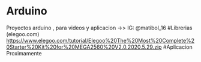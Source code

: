 # Arduino
Proyectos arduino , para videos y aplicacion ->> IG: @matibol_16
#Librerias (elegoo.com)
https://www.elegoo.com/tutorial/Elegoo%20The%20Most%20Complete%20Starter%20Kit%20for%20MEGA2560%20V2.0.2020.5.29.zip
#Aplicacion 
Proximamente
